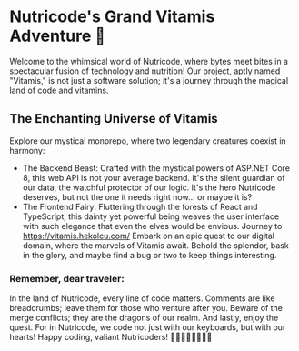 # Nutricode's Grand Vitamis Adventure 🚀
Welcome to the whimsical world of Nutricode, where bytes meet bites in a spectacular fusion of technology and nutrition! Our project, aptly named "Vitamis," is not just a software solution; it's a journey through the magical land of code and vitamins.

## The Enchanting Universe of Vitamis
Explore our mystical monorepo, where two legendary creatures coexist in harmony:

- The Backend Beast: Crafted with the mystical powers of ASP.NET Core 8, this web API is not your average backend. It's the silent guardian of our data, the watchful protector of our logic. It's the hero Nutricode deserves, but not the one it needs right now... or maybe it is?
- The Frontend Fairy: Fluttering through the forests of React and TypeScript, this dainty yet powerful being weaves the user interface with such elegance that even the elves would be envious.
Journey to https://vitamis.hekolcu.com/
Embark on an epic quest to our digital domain, where the marvels of Vitamis await. Behold the splendor, bask in the glory, and maybe find a bug or two to keep things interesting.

### Remember, dear traveler:

In the land of Nutricode, every line of code matters.
Comments are like breadcrumbs; leave them for those who venture after you.
Beware of the merge conflicts; they are the dragons of our realm.
And lastly, enjoy the quest. For in Nutricode, we code not just with our keyboards, but with our hearts!
Happy coding, valiant Nutricoders! 🌟👩‍💻🧙‍♂️👨‍💻🌟
